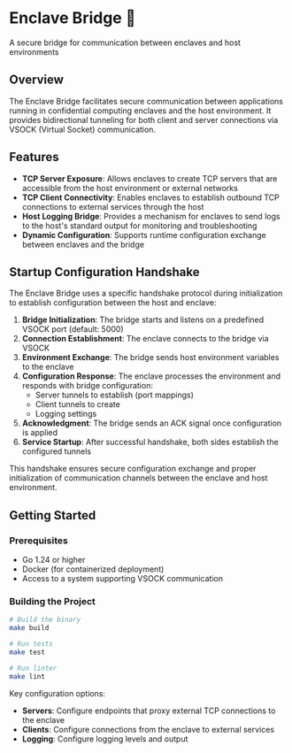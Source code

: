 # Enclave Bridge 🌉

A secure bridge for communication between enclaves and host environments

## Overview

The Enclave Bridge facilitates secure communication between applications running in confidential computing enclaves and the host environment. It provides bidirectional tunneling for both client and server connections via VSOCK (Virtual Socket) communication.

## Features

- **TCP Server Exposure**: Allows enclaves to create TCP servers that are accessible from the host environment or external networks
- **TCP Client Connectivity**: Enables enclaves to establish outbound TCP connections to external services through the host
- **Host Logging Bridge**: Provides a mechanism for enclaves to send logs to the host's standard output for monitoring and troubleshooting
- **Dynamic Configuration**: Supports runtime configuration exchange between enclaves and the bridge

## Startup Configuration Handshake

The Enclave Bridge uses a specific handshake protocol during initialization to establish configuration between the host and enclave:

1. **Bridge Initialization**: The bridge starts and listens on a predefined VSOCK port (default: 5000)
2. **Connection Establishment**: The enclave connects to the bridge via VSOCK
3. **Environment Exchange**: The bridge sends host environment variables to the enclave
4. **Configuration Response**: The enclave processes the environment and responds with bridge configuration:
   - Server tunnels to establish (port mappings)
   - Client tunnels to create
   - Logging settings
5. **Acknowledgment**: The bridge sends an ACK signal once configuration is applied
6. **Service Startup**: After successful handshake, both sides establish the configured tunnels

This handshake ensures secure configuration exchange and proper initialization of communication channels between the enclave and host environment.

## Getting Started

### Prerequisites

- Go 1.24 or higher
- Docker (for containerized deployment)
- Access to a system supporting VSOCK communication

### Building the Project

```bash
# Build the binary
make build

# Run tests
make test

# Run linter
make lint
```

Key configuration options:

- **Servers**: Configure endpoints that proxy external TCP connections to the enclave
- **Clients**: Configure connections from the enclave to external services
- **Logging**: Configure logging levels and output
